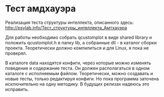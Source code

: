 # Тест амдхауэра

Реализация теста структуры интеллекта, описанного здесь: http://psylab.info/Тест_структуры_интеллекта_Амтхауэра

Для работы необходимо собрать qcustomplot в виде shared library и положить qcustomplot.h в папку lib, а собранные dll - в каталог сборки проекта. 
Теоретически должно компилиться и для Linux, я пока не проверял. 

В каталоге data находятся конфиги, через которые можно изменять поведение и содержание теста. Он должен располагаться в одном каталоге с исполняемым файлом.
Теоретически, можно создавать и новые тесты, только редактируя конфиги. Но пока программа заточена исключительно на одну методику. В будущих релизах надеюсь это исправить. 
